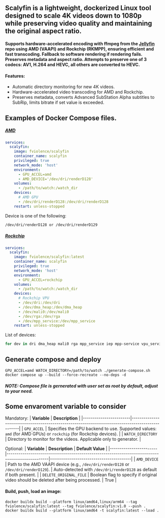 ## Scalyfin is a lightweight, dockerized Linux tool designed to scale 4K videos down to 1080p while preserving video quality and maintaining the original aspect ratio.
#### Supports hardware-accelerated encoding with ffmpeg from the [Jellyfin](https://github.com/jellyfin/jellyfin-ffmpeg) repo using AMD (VAAPI) and Rockchip (RKMPP), ensuring efficient and fast transcoding. Fallback to software rendering if rendering fails. Preserves metadata and aspect ratio. Attempts to preserve one of 3 codecs: AV1, H.264 and HEVC, all others are converted to HEVC.

#### Features:
 * Automatic directory monitoring for new 4K videos.
 * Hardware-accelerated video transcoding for AMD and Rockchip.
 * Preserves metadata, converts Advanced SubStation Alpha subtitles to SubRip, limits bitrate if set value is exceeded.

## Examples of Docker Compose files.
##### [AMD](https://jellyfin.org/docs/general/administration/hardware-acceleration/amd/)
```yaml
services:
  scalyfin:
    image: fviolence/scalyfin
    container_name: scalyfin
    privileged: true
    network_mode: 'host'
    environment:
      - GPU_ACCEL=amd
      - AMD_DEVICE='/dev/dri/renderD128'
    volumes:
      - /path/to/watch:/watch_dir
    devices:
      # AMD GPU
      - /dev/dri/renderD128:/dev/dri/renderD128
    restart: unless-stopped
```
Device is one of the following:
```bash
/dev/dri/renderD128 or /dev/dri/renderD129
```

##### [Rockchip](https://jellyfin.org/docs/general/administration/hardware-acceleration/rockchip/)
```yaml
services:
  scalyfin:
    image: fviolence/scalyfin:latest
    container_name: scalyfin
    privileged: true
    network_mode: 'host'
    environment:
      - GPU_ACCEL=rockchip
    volumes:
      - /path/to/watch:/watch_dir
    devices:
      # Rockchip VPU
      - /dev/dri:/dev/dri
      - /dev/dma_heap:/dev/dma_heap
      - /dev/mali0:/dev/mali0
      - /dev/rga:/dev/rga
      - /dev/mpp_service:/dev/mpp_service
    restart: unless-stopped
```
List of devices:
```bash
for dev in dri dma_heap mali0 rga mpp_service iep mpp-service vpu_service vpu-service hevc_service hevc-service rkvdec rkvenc vepu h265e ; do [ -e "/dev/$dev" ] && echo "/dev/$dev"; done
```

## Generate compose and deploy
```
GPU_ACCEL=amd WATCH_DIRECTORY=/path/to/watch ./generate-compose.sh
docker compose up --build --force-recreate --no-deps -d
```
##### NOTE: Compose file is gernerated with user set as root by default, adjust to your need.

## Some envaroment variable to consider
Mandatory:
| **Variable**           | **Description**                                                                                   |
|------------------------|---------------------------------------------------------------------------------------------------|
| `GPU_ACCEL`            | Specifies the GPU backend to use. Supported values: `amd` (for AMD GPUs) or `rockchip` (for Rockchip devices). |
| `WATCH_DIRECTORY`      | Directory to monitor for the videos. Applicable only to generator.                                |

Optional:
| **Variable**           | **Description**                                                                                   | **Default Value**                       |
|------------------------|---------------------------------------------------------------------------------------------------|-----------------------------------------|
| `AMD_DEVICE`           | Path to the AMD VAAPI device (e.g., `/dev/dri/renderD128` or `/dev/dri/renderD129`).              | Auto-detected with `/dev/dri/renderD128` as default if both present. |
| `DELETE_ORIGINAL_FILE` | Boolean flag to specify if original video should be deleted after being processed.                | True      |


#### Build, push, load an image:
```
docker buildx build --platform linux/amd64,linux/arm64 --tag fviolence/scalyfin:latest --tag fviolence/scalyfin:v1.0 --push .
docker buildx build --platform linux/amd64 -t scalyfin:latest --load .
```
